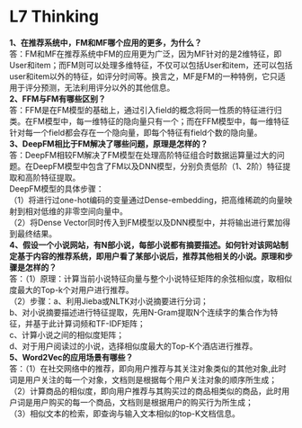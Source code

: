 # L7 Thinking  
**1、在推荐系统中，FM和MF哪个应用的更多，为什么？**  
答：FM和MF在推荐系统中FM的应用更为广泛，因为MF针对的是2维特征，即User和item；而FM则可以处理多维特征，不仅可以包括User和item，还可以包括user和item以外的特征，如评分时间等。换言之，MF是FM的一种特例，它只适用于评分预测，无法利用评分以外的其他信息。  
**2、FFM与FM有哪些区别？**  
答：FFM是在FM模型的基础上，通过引入field的概念将同一性质的特征进行归类。在FM模型中，每一维特征的隐向量只有一个；而在FFM模型中，每一维特征针对每一个field都会存在一个隐向量，即每个特征有field个数的隐向量。  
**3、DeepFM相比于FM解决了哪些问题，原理是怎样的？**  
答：DeepFM相较FM解决了FM模型在处理高阶特征组合时数据运算量过大的问题。在DeepFM模型中包含了FM以及DNN模型，分别负责低阶（1、2阶）特征提取和高阶特征提取。  
DeepFM模型的具体步骤：  
（1）将进行过one-hot编码的变量通过Dense-embedding，把高维稀疏的向量映射到相对低维的非零空间向量中。  
（2）将Dense Vector同时传入到FM模型以及DNN模型中，并将输出进行累加得到最终结果。  
**4、假设一个小说网站，有N部小说，每部小说都有摘要描述。如何针对该网站制定基于内容的推荐系统，即用户看了某部小说后，推荐其他相关的小说。原理和步骤是怎样的？**  
答：（1）原理：计算当前小说特征向量与整个小说特征矩阵的余弦相似度，取相似度最大的Top-k个对用户进行推荐。  
（2）步骤：a、利用Jieba或NLTK对小说摘要进行分词；  
b、对小说摘要描述进行特征提取，先用N-Gram提取N个连续字的集合作为特征，并基于此计算词频和TF-IDF矩阵；  
c、计算小说之间的相似度矩阵；  
d、对于用户阅读过的小说，选择相似度最大的Top-K个酒店进行推荐。  
**5、Word2Vec的应用场景有哪些？**  
答：（1）在社交网络中的推荐，即向用户推荐与其关注对象类似的其他对象,此时词是用户关注的每一个对象，文档则是根据每个用户关注对象的顺序所生成；  
（2）计算商品的相似度，即向用户推荐与其购买过的商品相类似的商品，此时用户词是用户购买的每一个商品，文档则是根据用户的购买行为所生成；  
（3）相似文本的检索，即查询与输入文本相似的top-K文档信息。

